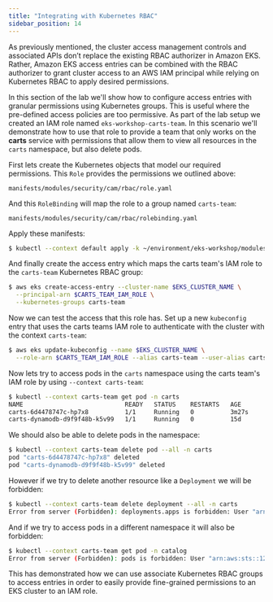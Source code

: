 ```yaml
---
title: "Integrating with Kubernetes RBAC"
sidebar_position: 14
---
```


As previously mentioned, the cluster access management controls and associated APIs don’t replace the existing RBAC authorizer in Amazon EKS. Rather, Amazon EKS access entries can be combined with the RBAC authorizer to grant cluster access to an AWS IAM principal while relying on Kubernetes RBAC to apply desired permissions.

In this section of the lab we'll show how to configure access entries with granular permissions using Kubernetes groups. This is useful where the pre-defined access policies are too permissive. As part of the lab setup we created an IAM role named `eks-workshop-carts-team`. In this scenario we'll demonstrate how to use that role to provide a team that only works on the **carts** service with permissions that allow them to view all resources in the `carts` namespace, but also delete pods.

First lets create the Kubernetes objects that model our required permissions. This `Role` provides the permissions we outlined above:

```file
manifests/modules/security/cam/rbac/role.yaml
```

And this `RoleBinding` will map the role to a group named `carts-team`:

```file
manifests/modules/security/cam/rbac/rolebinding.yaml
```

Apply these manifests:

```bash
$ kubectl --context default apply -k ~/environment/eks-workshop/modules/security/cam/rbac
```

And finally create the access entry which maps the carts team's IAM role to the `carts-team` Kubernetes RBAC group:

```bash
$ aws eks create-access-entry --cluster-name $EKS_CLUSTER_NAME \
  --principal-arn $CARTS_TEAM_IAM_ROLE \
  --kubernetes-groups carts-team
```

Now we can test the access that this role has. Set up a new `kubeconfig` entry that uses the carts teams IAM role to authenticate with the cluster with the context `carts-team`:

```bash
$ aws eks update-kubeconfig --name $EKS_CLUSTER_NAME \
  --role-arn $CARTS_TEAM_IAM_ROLE --alias carts-team --user-alias carts-team
```

Now lets try to access pods in the `carts` namespace using the carts team's IAM role by using `--context carts-team`:

```bash
$ kubectl --context carts-team get pod -n carts
NAME                            READY   STATUS    RESTARTS   AGE
carts-6d4478747c-hp7x8          1/1     Running   0          3m27s
carts-dynamodb-d9f9f48b-k5v99   1/1     Running   0          15d
```

We should also be able to delete pods in the namespace:

```bash
$ kubectl --context carts-team delete pod --all -n carts
pod "carts-6d4478747c-hp7x8" deleted
pod "carts-dynamodb-d9f9f48b-k5v99" deleted
```

However if we try to delete another resource like a `Deployment` we will be forbidden:

```bash expectError=true
$ kubectl --context carts-team delete deployment --all -n carts
Error from server (Forbidden): deployments.apps is forbidden: User "arn:aws:sts::1234567890:assumed-role/eks-workshop-carts-team/EKSGetTokenAuth" cannot list resource "deployments" in API group "apps" in the namespace "carts"
```

And if we try to access pods in a different namespace it will also be forbidden:

```bash expectError=true
$ kubectl --context carts-team get pod -n catalog
Error from server (Forbidden): pods is forbidden: User "arn:aws:sts::1234567890:assumed-role/eks-workshop-carts-team/EKSGetTokenAuth" cannot list resource "pods" in API group "" in the namespace "catalog"
```

This has demonstrated how we can use associate Kubernetes RBAC groups to access entries in order to easily provide fine-grained permissions to an EKS cluster to an IAM role.
